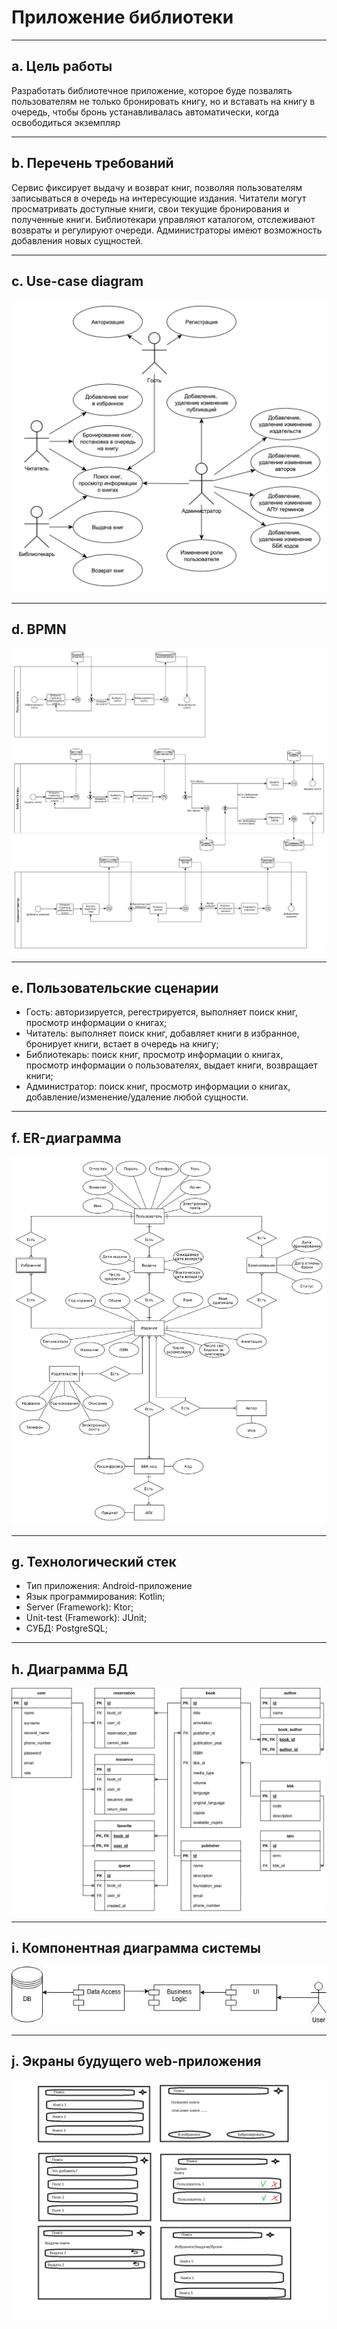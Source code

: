 # Приложение библиотеки

---

## a. Цель работы

Разработать библиотечное приложение, которое буде позвалять пользователям не только бронировать книгу, но и вставать на книгу в очередь, чтобы бронь устанавливалась автоматически, когда освободиться экземпляр

---

## b. Перечень требований

Сервис фиксирует выдачу и возврат книг, позволяя пользователям записываться в очередь на интересующие издания. Читатели могут просматривать доступные книги, свои текущие бронирования и полученные книги. Библиотекари управляют каталогом, отслеживают возвраты и регулируют очереди. Администраторы имеют возможность добавления новых сущностей.

---

## c. Use-case diagram

![use-case](./img/use-case.jpg)

---

## d. BPMN

![bpmn](./img/bpmn.jpg)

---

## e. Пользовательские сценарии

- Гость: авторизируется, регестрируется, выполняет поиск книг, просмотр информации о книгах;
- Читатель: выполняет поиск книг, добавляет книги в избранное, бронирует книги, встает в очередь на книгу;
- Библиотекарь: поиск книг, просмотр информации о книгах, просмотр информации о пользователях, выдает книги, возвращает книги;
- Администратор: поиск книг, просмотр информации о книгах, добавление/изменение/удаление любой сущности.

---

## f. ER-диаграмма

![er](./img/ER.jpg)

---

## g. Технологический стек

- Тип приложения: Android-приложение
- Язык программирования: Kotlin;
- Server (Framework): Ktor;
- Unit-test (Framework): JUnit;
- СУБД: PostgreSQL;

---

## h. Диаграмма БД
![db-diagram](img/DB.jpg)

---

## i. Компонентная диаграмма системы
![components](img/components.jpg)

---

## j. Экраны будущего web-приложения
![screens](img/screens.jpg)

